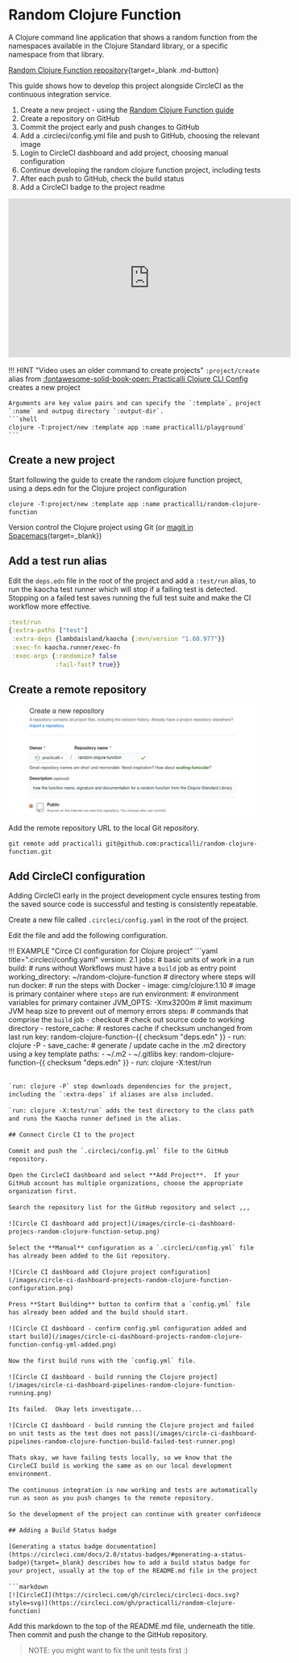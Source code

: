 # Random Clojure Function

A Clojure command line application that shows a random function from the namespaces available in the Clojure Standard library, or a specific namespace from that library.

[Random Clojure Function repository](https://github.com/practicalli/random-clojure-function){target=_blank .md-button}

This guide shows how to develop this project alongside CircleCI as the continuous integration service.

1. Create a new project - using the [Random Clojure Function guide](/simple-projects/random-clojure-function.md)
2. Create a repository on GitHub
3. Commit the project early and push changes to GitHub
4. Add a .circleci/config.yml file and push to GitHub, choosing the relevant image
5. Login to CircleCI dashboard and add project, choosing manual configuration
6. Continue developing the random clojure function project, including tests
7. After each push to GitHub, check the build status
8. Add a CircleCI badge to the project readme

<p style="text-align:center">
<iframe width="560" height="315" src="https://www.youtube.com/embed/sXZKrD4cAFk" title="YouTube video player" frameborder="0" allow="accelerometer; autoplay; clipboard-write; encrypted-media; gyroscope; picture-in-picture" allowfullscreen></iframe>
</p>

!!! HINT "Video uses an older command to create projects"
    `:project/create` alias from [:fontawesome-solid-book-open: Practicalli Clojure CLI Config](/clojure/clojure-cli/practicalli-config/) creates a new project

    Arguments are key value pairs and can specify the `:template`, project `:name` and outpug directory `:output-dir`.
    ```shell
    clojure -T:project/new :template app :name practicalli/playground`
    ```

## Create a new project

Start following the guide to create the random clojure function project, using a deps.edn for the Clojure project configuration

```shell
clojure -T:project/new :template app :name practicalli/random-clojure-function
```

Version control the Clojure project using Git (or [magit in Spacemacs](https://practical.li/spacemacs/source-control/){target=_blank})

## Add a test run alias

Edit the `deps.edn` file in the root of the project and add a `:test/run` alias, to run the kaocha test runner which will stop if a failing test is detected.  Stopping on a failed test saves running the full test suite and make the CI workflow more effective.

```clojure title="Project deps.edn"
:test/run
{:extra-paths ["test"]
 :extra-deps {lambdaisland/kaocha {:mvn/version "1.60.977"}}
 :exec-fn kaocha.runner/exec-fn
 :exec-args {:randomize? false
             :fail-fast? true}}
```

## Create a remote repository

![GitHub new repository](/images/github-repository-create-new.png)

Add the remote repository URL to the local Git repository.

```shell
git remote add practicalli git@github.com:practicalli/random-clojure-function.git
```

## Add CircleCI configuration

Adding CircleCI early in the project development cycle ensures testing from the saved source code is successful and testing is consistently repeatable.

Create a new file called `.circleci/config.yaml` in the root of the project.

Edit the file and add the following configuration.

!!! EXAMPLE "Circe CI configuration for Clojure project"
    ```yaml title=".circleci/config.yaml"
    version: 2.1
    jobs:                                               # basic units of work in a run
      build:                                            # runs without Workflows must have a `build` job as entry point
        working_directory: ~/random-clojure-function    # directory where steps will run
        docker:                                         # run the steps with Docker
          - image:  cimg/clojure:1.10                   # image is primary container where `steps` are run
        environment:                                    # environment variables for primary container
          JVM_OPTS: -Xmx3200m                           # limit maximum JVM heap size to prevent out of memory errors
        steps:                                          # commands that comprise the `build` job
          - checkout                                    # check out source code to working directory
          - restore_cache:                              # restores cache if checksum unchanged from last run
              key: random-clojure-function-{{ checksum "deps.edn" }}
          - run: clojure -P
          - save_cache:                                 # generate / update cache in the .m2 directory using a key template
              paths:
                - ~/.m2
                - ~/.gitlibs
              key: random-clojure-function-{{ checksum "deps.edn" }}
          - run: clojure -X:test/run

```

`run: clojure -P` step downloads dependencies for the project, including the `:extra-deps` if aliases are also included.

`run: clojure -X:test/run` adds the test directory to the class path and runs the Kaocha runner defined in the alias.

## Connect Circle CI to the project

Commit and push the `.circleci/config.yml` file to the GitHub repository.

Open the CircleCI dashboard and select **Add Project**.  If your GitHub account has multiple organizations, choose the appropriate organization first.

Search the repository list for the GitHub repository and select ,,,

![Circle CI dashboard add project](/images/circle-ci-dashboard-projecs-random-clojure-function-setup.png)

Select the **Manual** configuration as a `.circleci/config.yml` file has already been added to the Git repository.

![Circle CI dashboard add Clojure project configuration](/images/circle-ci-dashboard-projects-random-clojure-function-configuration.png)

Press **Start Building** button to confirm that a `config.yml` file has already been added and the build should start.

![Circle CI dashboard - confirm config.yml configuration added and start build](/images/circle-ci-dashboard-projects-random-clojure-function-config-yml-added.png)

Now the first build runs with the `config.yml` file.

![Circle CI dashboard - build running the Clojure project](/images/circle-ci-dashboard-pipelines-random-clojure-function-running.png)

Its failed.  Okay lets investigate...

![Circle CI dashboard - build running the Clojure project and failed on unit tests as the test does not pass](/images/circle-ci-dashboard-pipelines-random-clojure-function-build-failed-test-runner.png)

Thats okay, we have failing tests locally, so we know that the CircleCI build is working the same as on our local development environment.

The continuous integration is now working and tests are automatically run as soon as you push changes to the remote repository.

So the development of the project can continue with greater confidence

## Adding a Build Status badge

[Generating a status badge documentation](https://circleci.com/docs/2.0/status-badges/#generating-a-status-badge){target=_blank} describes how to add a build status badge for your project, usually at the top of the README.md file in the project

```markdown
[![CircleCI](https://circleci.com/gh/circleci/circleci-docs.svg?style=svg)](https://circleci.com/gh/practicalli/random-clojure-function)
```

Add this markdown to the top of the README.md file, underneath the title.  Then commit and push the change to the GitHub repository.

> NOTE: you might want to fix the unit tests first :)
